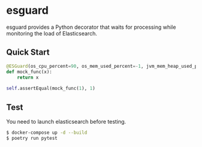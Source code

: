 # esguard

esguard provides a Python decorator that waits for processing while monitoring the load of Elasticsearch.

## Quick Start

```python
@ESGuard(os_cpu_percent=90, os_mem_used_percent=-1, jvm_mem_heap_used_percent=-1).decotator()
def mock_func(x):
    return x
        
self.assertEqual(mock_func(1), 1)
```

## Test

You need to launch elasticsearch before testing.

```sh
$ docker-compose up -d --build
$ poetry run pytest
```

